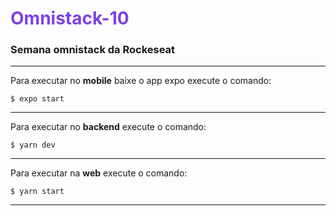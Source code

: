 
<h1 style="color:#7d40e7;">Omnistack-10</h1>

### Semana omnistack da Rockeseat

---

Para executar no **mobile** baixe o app expo execute o comando:

```
$ expo start
```
---

Para executar no **backend** execute o comando:

```
$ yarn dev
```
---
Para executar na **web** execute o comando:

```
$ yarn start
```
---
